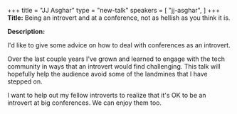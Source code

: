 +++
title = "JJ Asghar"
type = "new-talk"
speakers = [
        "jj-asghar",
]
+++
**Title:** Being an introvert and at a conference, not as hellish as you think it is.

**Description:**

I'd like to give some advice on how to deal with conferences as an introvert.

Over the last couple years I've grown and learned to engage with the tech community in ways that an introvert would find challenging. This talk will hopefully help the audience avoid some of the landmines that I have stepped on.

I want to help out my fellow introverts to realize that it's OK to be an introvert at big conferences. We can enjoy them too.